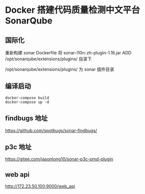 # Docker 搭建代码质量检测中文平台 SonarQube

## 国际化
重新构建 sonar Dockerfile
将 sonar-l10n-zh-plugin-1.16.jar ADD /opt/sonarqube/extensions/plugins/ 目录下

/opt/sonarqube/extensions/plugins/ 为 sonar 插件目录


## 编译启动
```shell
docker-compose build
docker-compose up -d
```

## findbugs 地址
https://github.com/spotbugs/sonar-findbugs/

## p3c 地址
https://gitee.com/jasonlong10/sonar-p3c-pmd-plugin

## web api
http://172.23.50.100:9000/web_api
